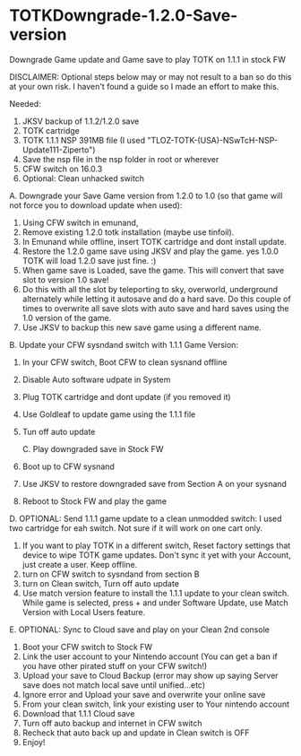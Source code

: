 # TOTKDowngrade-1.2.0-Save-version
Downgrade Game update and Game save to play TOTK on 1.1.1 in stock FW

DISCLAIMER: Optional steps below may or may not result to a ban so do this at your own risk. I haven't found a guide so I made an effort to make this. 

Needed:
1. JKSV backup of 1.1.2/1.2.0 save
2. TOTK cartridge 
3. TOTK 1.1.1 NSP 391MB file (I used "TLOZ-TOTK-(USA)-NSwTcH-NSP-Update111-Ziperto")
4. Save the nsp file in the nsp folder in root or wherever
5. CFW switch on 16.0.3
6. Optional: Clean unhacked switch

  A. Downgrade your Save Game version from 1.2.0 to 1.0 (so that game will not force you to download update when used):
1. Using CFW switch in emunand, 
2. Remove existing 1.2.0 totk installation (maybe use tinfoil).
3. In Emunand while offline, insert TOTK cartridge and dont install update.
4. Restore the 1.2.0 game save using JKSV and play the game. yes 1.0.0 TOTK will load 1.2.0 save just fine. :)
5. When game save is Loaded, save the game. This will convert that save slot to version 1.0 save!
6. Do this with all the slot by teleporting to sky, overworld, underground alternately while letting it autosave and do a hard save. Do this couple of times to overwrite all save slots with auto save and hard saves using the 1.0 version of the game.
7. Use JKSV to backup this new save game using a different name. 

  B. Update your CFW sysndand switch with 1.1.1 Game Version:
1. In your CFW switch, Boot CFW to clean sysnand offline
2. Disable Auto software udpate in System
3. Plug TOTK cartridge and dont update (if you removed it)
4. Use Goldleaf to update game using the 1.1.1 file
5. Tun off auto update

   C. Play downgraded save in Stock FW
1. Boot up to CFW sysnand
2. Use JKSV to restore downgraded save from Section A on your sysnand
3. Reboot to Stock FW and play the game
   
  D. OPTIONAL: Send 1.1.1 game update to a clean unmodded switch: I used two cartridge for eah switch. Not sure if it will work on one cart only.
1. If you want to play TOTK in a different switch, Reset factory settings that device to wipe TOTK game updates. Don't sync it yet with your Account, just create a user. Keep offline.
2. turn on CFW switch to sysndand from section B
3. turn on Clean switch, Turn off auto update
4. Use match version feature to install the 1.1.1 update to your clean switch. While game is selected, press + and under Software Update, use Match Version with Local Users feature.

E. OPTIONAL: Sync to Cloud save and play on your Clean 2nd console
1. Boot your CFW switch to Stock FW
2. Link the user account to your Nintendo account (You can get a ban if you have other pirated stuff on your CFW switch!)
3. Upload your save to Cloud Backup (error may show up saying Server save does not match local save until unified...etc)
4. Ignore error and Upload your save and overwrite your online save
5. From your clean switch, link your existing user to Your nintendo account
6. Download that 1.1.1 Cloud save
7. Turn off auto backup and internet in CFW switch
8. Recheck that auto back up and update in Clean switch is OFF
9. Enjoy!
